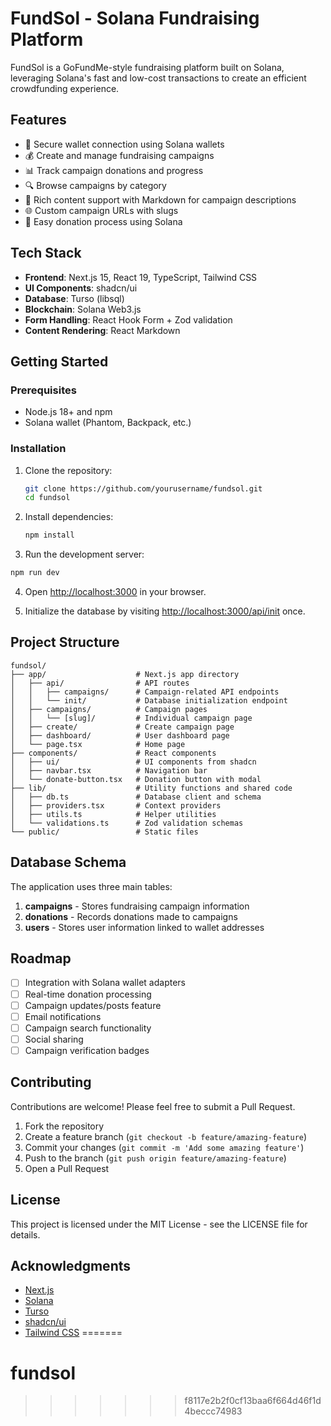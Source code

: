 # FundSol - Solana Fundraising Platform

FundSol is a GoFundMe-style fundraising platform built on Solana, leveraging Solana's fast and low-cost transactions to create an efficient crowdfunding experience.

## Features

- 🔐 Secure wallet connection using Solana wallets
- 💰 Create and manage fundraising campaigns
- 📊 Track campaign donations and progress
- 🔍 Browse campaigns by category
- 📝 Rich content support with Markdown for campaign descriptions
- 🌐 Custom campaign URLs with slugs
- 🤝 Easy donation process using Solana 

## Tech Stack

- **Frontend**: Next.js 15, React 19, TypeScript, Tailwind CSS
- **UI Components**: shadcn/ui
- **Database**: Turso (libsql)
- **Blockchain**: Solana Web3.js
- **Form Handling**: React Hook Form + Zod validation
- **Content Rendering**: React Markdown

## Getting Started

### Prerequisites

- Node.js 18+ and npm
- Solana wallet (Phantom, Backpack, etc.)

### Installation

1. Clone the repository:
   ```bash
   git clone https://github.com/yourusername/fundsol.git
   cd fundsol
   ```

2. Install dependencies:
   ```bash
   npm install
   ```

3. Run the development server:
```bash
npm run dev
   ```

4. Open [http://localhost:3000](http://localhost:3000) in your browser.

5. Initialize the database by visiting [http://localhost:3000/api/init](http://localhost:3000/api/init) once.

## Project Structure

```
fundsol/
├── app/                    # Next.js app directory
│   ├── api/                # API routes
│   │   ├── campaigns/      # Campaign-related API endpoints
│   │   └── init/           # Database initialization endpoint
│   ├── campaigns/          # Campaign pages
│   │   └── [slug]/         # Individual campaign page
│   ├── create/             # Create campaign page
│   ├── dashboard/          # User dashboard page
│   └── page.tsx            # Home page
├── components/             # React components
│   ├── ui/                 # UI components from shadcn
│   ├── navbar.tsx          # Navigation bar
│   └── donate-button.tsx   # Donation button with modal
├── lib/                    # Utility functions and shared code
│   ├── db.ts               # Database client and schema
│   ├── providers.tsx       # Context providers
│   ├── utils.ts            # Helper utilities
│   └── validations.ts      # Zod validation schemas
└── public/                 # Static files
```

## Database Schema

The application uses three main tables:

1. **campaigns** - Stores fundraising campaign information
2. **donations** - Records donations made to campaigns
3. **users** - Stores user information linked to wallet addresses

## Roadmap

- [ ] Integration with Solana wallet adapters
- [ ] Real-time donation processing
- [ ] Campaign updates/posts feature
- [ ] Email notifications
- [ ] Campaign search functionality
- [ ] Social sharing
- [ ] Campaign verification badges

## Contributing

Contributions are welcome! Please feel free to submit a Pull Request.

1. Fork the repository
2. Create a feature branch (`git checkout -b feature/amazing-feature`)
3. Commit your changes (`git commit -m 'Add some amazing feature'`)
4. Push to the branch (`git push origin feature/amazing-feature`)
5. Open a Pull Request

## License

This project is licensed under the MIT License - see the LICENSE file for details.

## Acknowledgments

- [Next.js](https://nextjs.org/)
- [Solana](https://solana.com/)
- [Turso](https://turso.tech/)
- [shadcn/ui](https://ui.shadcn.com/)
- [Tailwind CSS](https://tailwindcss.com/)
=======
# fundsol
>>>>>>> f8117e2b2f0cf13baa6f664d46f1d4beccc74983
